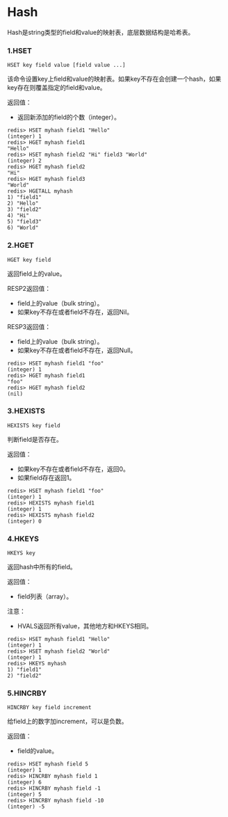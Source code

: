 # Hash

Hash是string类型的field和value的映射表，底层数据结构是哈希表。

### 1.HSET

```
HSET key field value [field value ...]
```

该命令设置key上field和value的映射表。如果key不存在会创建一个hash，如果key存在则覆盖指定的field和value。

返回值：

* 返回新添加的field的个数（integer）。

```
redis> HSET myhash field1 "Hello"
(integer) 1
redis> HGET myhash field1
"Hello"
redis> HSET myhash field2 "Hi" field3 "World"
(integer) 2
redis> HGET myhash field2
"Hi"
redis> HGET myhash field3
"World"
redis> HGETALL myhash
1) "field1"
2) "Hello"
3) "field2"
4) "Hi"
5) "field3"
6) "World"
```

### 2.HGET

```
HGET key field
```

返回field上的value。

RESP2返回值：

* field上的value（bulk string）。
* 如果key不存在或者field不存在，返回Nil。

RESP3返回值：

* field上的value（bulk string）。
* 如果key不存在或者field不存在，返回Null。

```
redis> HSET myhash field1 "foo"
(integer) 1
redis> HGET myhash field1
"foo"
redis> HGET myhash field2
(nil)
```

### 3.HEXISTS

```
HEXISTS key field
```

判断field是否存在。

返回值：

* 如果key不存在或者field不存在，返回0。
* 如果field存在返回1。

```
redis> HSET myhash field1 "foo"
(integer) 1
redis> HEXISTS myhash field1
(integer) 1
redis> HEXISTS myhash field2
(integer) 0
```

### 4.HKEYS

```
HKEYS key
```

返回hash中所有的field。

返回值：

* field列表（array）。

注意：

* HVALS返回所有value，其他地方和HKEYS相同。

```
redis> HSET myhash field1 "Hello"
(integer) 1
redis> HSET myhash field2 "World"
(integer) 1
redis> HKEYS myhash
1) "field1"
2) "field2"
```

### 5.HINCRBY

```
HINCRBY key field increment
```

给field上的数字加increment，可以是负数。

返回值：

* field的value。

```
redis> HSET myhash field 5
(integer) 1
redis> HINCRBY myhash field 1
(integer) 6
redis> HINCRBY myhash field -1
(integer) 5
redis> HINCRBY myhash field -10
(integer) -5
```
